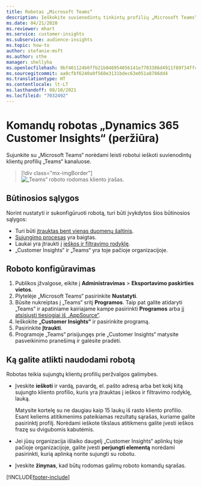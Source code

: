 ```yaml
---
title: Robotas „Microsoft Teams“
description: Ieškokite suvienodintų tinkintų profilių „Microsoft Teams“ su roboto pagalba.
ms.date: 04/21/2020
ms.reviewer: mhart
ms.service: customer-insights
ms.subservice: audience-insights
ms.topic: how-to
author: stefanie-msft
ms.author: sthe
manager: shellyha
ms.openlocfilehash: 9bf401124b0ffb21b046954056141e7703386d4911f89f34ffc0fcb84bf0f4be
ms.sourcegitcommit: aa0cfbf6240a9f560e3131bdec63e051a8786dd4
ms.translationtype: HT
ms.contentlocale: lt-LT
ms.lasthandoff: 08/10/2021
ms.locfileid: "7032492"
---
```

# <a name="teams-bot-for-dynamics-365-customer-insights-preview"></a>Komandų robotas „Dynamics 365 Customer Insights“ (peržiūra)

Sujunkite su „Microsoft Teams“ norėdami leisti robotui ieškoti suvienodintų klientų profilių „Teams“ kanaluose.

> [!div class="mx-imgBorder"]
> ![„Teams“ roboto rodomas kliento įrašas.](media/teams-bot.png "„Teams“ roboto rodomas kliento įrašas")

## <a name="prerequisites"></a>Būtinosios sąlygos

Norint nustatyti ir sukonfigūruoti robotą, turi būti įvykdytos šios būtinosios sąlygos:

- Turi būti [įtrauktas bent vienas duomenų šaltinis](data-sources.md).
- [Sujungimo procesas](data-unification.md) yra baigtas.
- Laukai yra įtraukti į [ieškos ir filtravimo rodyklę](search-filter-index.md).
- „Customer Insights“ ir „Teams“ yra toje pačioje organizacijoje.

## <a name="configure-the-bot"></a>Roboto konfigūravimas

1. Publikos įžvalgose, eikite į **Administravimas** > **Eksportavimo paskirties vietos**.
1. Plytelėje „Microsoft Teams“ pasirinkite **Nustatyti**.
1. Būsite nukreiptas į „Teams“ sritį **Programos**. Taip pat galite atidaryti „Teams“ ir apatiniame kairiajame kampe pasirinkti **Programos** arba [jį atsisiųsti tiesiogiai iš „AppSource“](https://go.microsoft.com/fwlink/?linkid=2124104).
1. Ieškokite **„Customer Insights“** ir pasirinkite programą.
1. Pasirinkite **Įtraukti**.
1. Programoje „Teams“ prisijungęs prie „Customer Insights“ matysite pasveikinimo pranešimą ir galėsite pradėti.

## <a name="things-you-can-do-with-the-bot"></a>Ką galite atlikti naudodami robotą

Robotas teikia sujungtų klientų profilių peržvalgos galimybes.

- Įveskite **ieškoti** ir vardą, pavardę, el. pašto adresą arba bet kokį kitą sujungto kliento profilio, kuris yra įtrauktas į ieškos ir filtravimo rodyklę, lauką.

  Matysite kortelę su ne daugiau kaip 15 laukų iš rasto kliento profilio. Esant keliems atitikmenims pateikiamas rezultatų sąrašas, kuriame galite pasirinktį profilį. Norėdami ieškote tikslaus atitikmens galite įvesti ieškos frazę su dvigubomis kabutėmis.

- Jei jūsų organizacija išlaiko daugelį „Customer Insights“ aplinkų toje pačioje organizacijoje, galite įvesti **perjungti elementą** norėdami pasirinkti, kurią aplinką norite sujungti su robotu.

- Įveskite **žinynas**, kad būtų rodomas galimų roboto komandų sąrašas.  


[!INCLUDE[footer-include](../includes/footer-banner.md)]